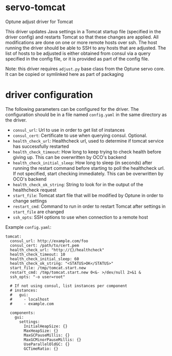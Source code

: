 # servo-tomcat
Optune adjust driver for Tomcat

This driver updates Java settings in a Tomcat startup file (specified in the driver config) and restarts Tomcat so that these changes are applied. All modifications are done on one or more remote hosts over ssh. The host running the driver should be able to SSH to any hosts that are adjusted. The list of hosts to be adjusted is either obtained from consul via a query specified in the config file, or it is provided as part of the config file.

Note: this driver requires `adjust.py` base class from the Optune servo core. It can be copied or symlinked here as part of packaging

# driver configuration

The following parameters can be configured for the driver. The configuration should be in a file named `config.yaml` in the same directory as the driver.

* `consul_url`: Url to use in order to get list of instances
* `consul_cert`: Certificate to use when querying consul. Optional.
* `health_check_url`: Healthcheck url, used to determine if tomcat service has successfully restarted
* `health_check_timeout`: How long to keep trying to check health before giving up. This can be overwritten by OCO's backend
* `health_check_initial_sleep`: How long to sleep (in seconds) after running the restart command before starting to poll the healthcheck url. If not specified, start checking immediately. This can be overwritten by OCO's backend
* `health_check_ok_string`: String to look for in the output of the healthcheck request
* `start_file`: Tomcat start file that will be modified by Optune in order to change settings
* `restart_cmd`: Command to run in order to restart Tomcat after settings in `start_file` are changed
* `ssh_opts`: SSH options to use when connection to a remote host

Example `config.yaml`:

```
tomcat:
  consul_url: http://example.com/foo
  consul_cert: /path/to/cert.pem
  health_check_url: "http://{}/healthcheck"
  health_check_timeout: 10
  health_check_initial_sleep: 60
  health_check_ok_string: "<STATUS>OK</STATUS>"
  start_file: /tmp/tomcat.start.new
  restart_cmd: /tmp/tomcat.start.new 0<&- >/dev/null 2>&1 &
  ssh_opts: "-o user=root"

  # If not using consul, list instances per component
  # instances:
  #   gui:
  #     - localhost
  #     - example.com

  components:
    gui:
      settings:
        InitialHeapSize: {}
        MaxHeapSize: {}
        MaxGCPauseMillis: {}
        MaxGCMinorPauseMillis: {}
        UseParallelOldGC: {}
        GCTimeRatio: {}
```


